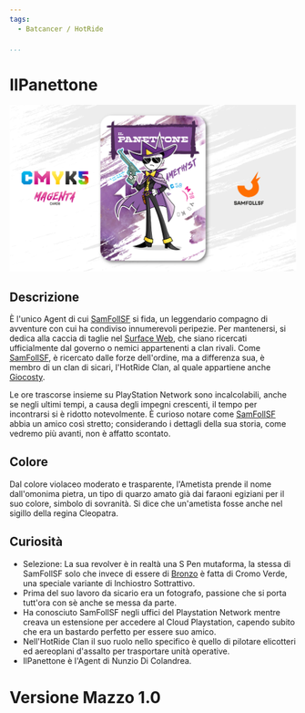 ```yaml
---
tags:
  - Batcancer / HotRide

...
```


# IlPanettone

![ilpanettone](../eg/M/ilpanettone.jpg)

## Descrizione

È l'unico Agent di cui [SamFollSF](../Remix/samfollsf.md) si fida, un leggendario compagno di avventure con cui ha condiviso innumerevoli peripezie. Per mantenersi, si dedica alla caccia di taglie nel [Surface Web](../Remix/deep.md), che siano ricercati ufficialmente dal governo o nemici appartenenti a clan rivali. Come [SamFollSF](../Remix/samfollsf.md), è ricercato dalle forze dell'ordine, ma a differenza sua, è membro di un clan di sicari, l'HotRide Clan, al quale appartiene anche [Giocosty](../Nero/giocosty.md).

Le ore trascorse insieme su PlayStation Network sono incalcolabili, anche se negli ultimi tempi, a causa degli impegni crescenti, il tempo per incontrarsi si è ridotto notevolmente. È curioso notare come [SamFollSF](../Remix/samfollsf.md) abbia un amico così stretto; considerando i dettagli della sua storia, come vedremo più avanti, non è affatto scontato.

## Colore

Dal colore violaceo moderato e trasparente, l'Ametista prende il nome dall'omonima pietra, un tipo di quarzo amato già dai faraoni egiziani per il suo colore, simbolo di sovranità. Si dice che un'ametista fosse anche nel sigillo della regina Cleopatra.

## Curiosità

- Selezione: La sua revolver è in realtà una S Pen mutaforma, la stessa di SamFollSF solo che invece di essere di [Bronzo](../Remix/metal.md) è fatta di Cromo Verde, una speciale variante di Inchiostro Sottrattivo.
- Prima del suo lavoro da sicario era un fotografo, passione che si porta tutt'ora con sè anche se messa da parte.
- Ha conosciuto SamFollSF negli uffici del Playstation Network mentre creava un estensione per accedere al Cloud Playstation, capendo subito che era un bastardo perfetto per essere suo amico.
- Nell'HotRide Clan il suo ruolo nello specifico è quello di pilotare elicotteri ed aereoplani d'assalto per trasportare unità operative.
- IlPanettone è l'Agent di Nunzio Di Colandrea.

# Versione Mazzo 1.0